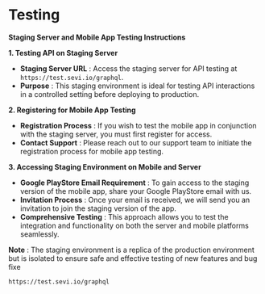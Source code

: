 # Testing

**Staging Server and Mobile App Testing Instructions**

**1. Testing API on Staging Server**

* **Staging Server URL** : Access the staging server for API testing at `https://test.sevi.io/graphql`.
* **Purpose** : This staging environment is ideal for testing API interactions in a controlled setting before deploying to production.

**2. Registering for Mobile App Testing**

* **Registration Process** : If you wish to test the mobile app in conjunction with the staging server, you must first register for access.
* **Contact Support** : Please reach out to our support team to initiate the registration process for mobile app testing.

**3. Accessing Staging Environment on Mobile and Server**

* **Google PlayStore Email Requirement** : To gain access to the staging version of the mobile app, share your Google PlayStore email with us.
* **Invitation Process** : Once your email is received, we will send you an invitation to join the staging version of the app.
* **Comprehensive Testing** : This approach allows you to test the integration and functionality on both the server and mobile platforms seamlessly.

 **Note** : The staging environment is a replica of the production environment but is isolated to ensure safe and effective testing of new features and bug fixe

```
https://test.sevi.io/graphql
```
